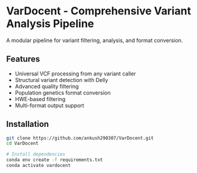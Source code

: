 # VarDocent - Comprehensive Variant Analysis Pipeline

A modular pipeline for variant filtering, analysis, and format conversion.

## Features
- Universal VCF processing from any variant caller
- Structural variant detection with Delly
- Advanced quality filtering
- Population genetics format conversion
- HWE-based filtering
- Multi-format output support

## Installation
```bash
git clone https://github.com/ankush290307/VarDocent.git
cd VarDocent

# Install dependencies
conda env create -f requirements.txt
conda activate vardocent
